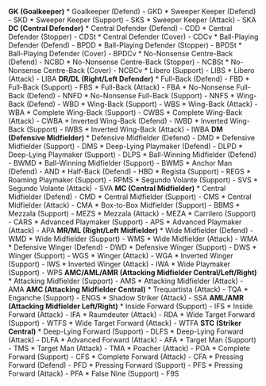 ﻿**GK (Goalkeeper)**
    * Goalkeeper (Defend) - GKD
    * Sweeper Keeper (Defend) - SKD
    * Sweeper Keeper (Support) - SKS
    * Sweeper Keeper (Attack) - SKA
**DC (Central Defender)**
    * Central Defender (Defend) - CDD
    * Central Defender (Stopper) - CDSt
    * Central Defender (Cover) - CDCv
    * Ball-Playing Defender (Defend) - BPDD
    * Ball-Playing Defender (Stopper) - BPDSt
    * Ball-Playing Defender (Cover) - BPDCv
    * No-Nonsense Centre-Back (Defend) - NCBD
    * No-Nonsense Centre-Back (Stopper) - NCBSt
    * No-Nonsense Centre-Back (Cover) - NCBCv
    * Libero (Support) - LIBS
    * Libero (Attack) - LIBA
**DR/DL (Right/Left Defender)**
    * Full-Back (Defend) - FBD
    * Full-Back (Support) - FBS
    * Full-Back (Attack) - FBA
    * No-Nonsense Full-Back (Defend) - NNFD
    * No-Nonsense Full-Back (Support) - NNFS
    * Wing-Back (Defend) - WBD
    * Wing-Back (Support) - WBS
    * Wing-Back (Attack) - WBA
    * Complete Wing-Back (Support) - CWBS
    * Complete Wing-Back (Attack) - CWBA
    * Inverted Wing-Back (Defend) - IWBD
    * Inverted Wing-Back (Support) - IWBS
    * Inverted Wing-Back (Attack) - IWBA
**DM (Defensive Midfielder)**
    * Defensive Midfielder (Defend) - DMD
    * Defensive Midfielder (Support) - DMS
    * Deep-Lying Playmaker (Defend) - DLPD
    * Deep-Lying Playmaker (Support) - DLPS
    * Ball-Winning Midfielder (Defend) - BWMD
    * Ball-Winning Midfielder (Support) - BWMS
    * Anchor Man (Defend) - AND
    * Half-Back (Defend) - HBD
    * Regista (Support) - REGS
    * Roaming Playmaker (Support) - RPMS
    * Segundo Volante (Support) - SVS
    * Segundo Volante (Attack) - SVA
**MC (Central Midfielder)**
    * Central Midfielder (Defend) - CMD
    * Central Midfielder (Support) - CMS
    * Central Midfielder (Attack) - CMA
    * Box-to-Box Midfielder (Support) - BBMS
    * Mezzala (Support) - MEZS
    * Mezzala (Attack) - MEZA
    * Carrilero (Support) - CARS
    * Advanced Playmaker (Support) - APS
    * Advanced Playmaker (Attack) - APA
**MR/ML (Right/Left Midfielder)**
    * Wide Midfielder (Defend) - WMD
    * Wide Midfielder (Support) - WMS
    * Wide Midfielder (Attack) - WMA
    * Defensive Winger (Defend) - DWD
    * Defensive Winger (Support) - DWS
    * Winger (Support) - WGS
    * Winger (Attack) - WGA
    * Inverted Winger (Support) - IWS
    * Inverted Winger (Attack) - IWA
    * Wide Playmaker (Support) - WPS
**AMC/AML/AMR (Attacking Midfielder Central/Left/Right)**
    * Attacking Midfielder (Support) - AMS
    * Attacking Midfielder (Attack) - AMA
**AMC (Attacking Midfielder Central)**
    * Trequartista (Attack) - TQA
    * Enganche (Support) - ENGS
    * Shadow Striker (Attack) - SSA
**AML/AMR (Attacking Midfielder Left/Right)**
    * Inside Forward (Support) - IFS
    * Inside Forward (Attack) - IFA
    * Raumdeuter (Attack) - RDA
    * Wide Target Forward (Support) - WTFS
    * Wide Target Forward (Attack) - WTFA
**STC (Striker Central)**
    * Deep-Lying Forward (Support) - DLFS
    * Deep-Lying Forward (Attack) - DLFA
    * Advanced Forward (Attack) - AFA
    * Target Man (Support) - TMS
    * Target Man (Attack) - TMA
    * Poacher (Attack) - POA
    * Complete Forward (Support) - CFS
    * Complete Forward (Attack) - CFA
    * Pressing Forward (Defend) - PFD
    * Pressing Forward (Support) - PFS
    * Pressing Forward (Attack) - PFA
    * False Nine (Support) - F9S